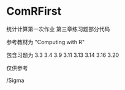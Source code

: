 # ComRFirst
统计计算第一次作业 第三章练习题部分代码

参考教材为 "Computing with R"

包含习题为 3.3 3.4 3.9 3.11 3.13 3.14 3.16 3.20

仅供参考

/Sigma
